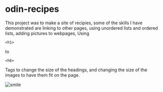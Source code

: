 # odin-recipes

This project was to make a site of recipies, some of the skills I have demonstrated are linking to other pages, using unordered lists and ordered lists, adding pictures to webpages, Using 
```
<h1>
``` 
to 
```
<h6>
``` 
Tags to change the size of the headings, and changing the size of the images to have them fit on the page. 


![smile](https://scontent.fyvr3-1.fna.fbcdn.net/v/t1.18169-9/11330017_482385845248272_1956781356133333621_n.png?_nc_cat=101&ccb=1-5&_nc_sid=973b4a&_nc_ohc=FCDbCqxmZ7AAX_ckqqt&_nc_ht=scontent.fyvr3-1.fna&oh=77fa75deb654ff8339b8735508c9a1e3&oe=61BB3F70)